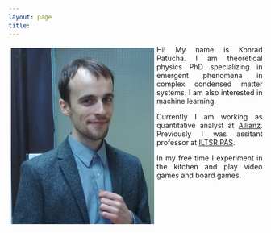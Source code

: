 ```yaml
---
layout: page
title: 
---
```

<img src="ja.jpg" align="left" height="350px" style="margin:5px">
<div style="text-align: justify" markdown="1">
Hi! My name is Konrad Patucha. I am theoretical physics PhD specializing in emergent phenomena in complex condensed matter systems. I am also interested in machine learning.

Currently I am working as quantitative analyst at [Allianz](https://www.allianz.de/). Previously I was assitant professor at [ILTSR PAS](https://www.intibs.pl/).

In my free time I experiment in the kitchen and play video games and board games.
